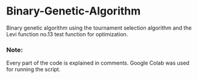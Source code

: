 # Binary-Genetic-Algorithm
Binary genetic algorithm using the tournament selection algorithm and the Levi function no.13 test function for optimization.
### Note:
Every part of the code is explained in comments. Google Colab was used for running the script.
